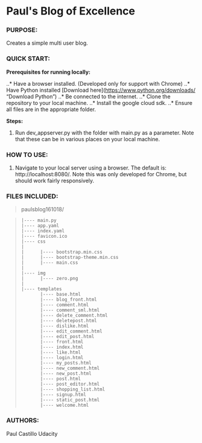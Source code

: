 # Paul's Blog of Excellence


### PURPOSE:
Creates a simple multi user blog.


### QUICK START:
**Prerequisites for running locally:**

..* Have a browser installed. (Developed only for support with Chrome)
..* Have Python installed [Download here](https://www.python.org/downloads/ “Download Python”)
..* Be connected to the internet.
..* Clone the repository to your local machine.
..* Install the google cloud sdk.
..* Ensure all files are in the appropriate folder.

**Steps:**

1. Run dev_appserver.py with the folder with main.py as a parameter. Note that these can be in various places on your local machine.


### HOW TO USE:
1. Navigate to your local server using a browser. The default is: http://localhost:8080/. Note this was only developed for Chrome, but should work fairly responsively.


### FILES INCLUDED:

> paulsblog161018/

>     |---- main.py
>     |---- app.yaml
>     |---- index.yaml
>     |---- favicon.ico
>     |---- css
>     |
>     |      |---- bootstrap.min.css
>     |      |---- bootstrap-theme.min.css
>     |      |---- main.css
>     |
>     |---- img
>     |      |---- zero.png
>     |
>     |---- templates
>            |---- base.html
>            |---- blog_front.html
>            |---- comment.html
>            |---- comment_sml.html
>            |---- delete_comment.html
>            |---- deletepost.html
>            |---- dislike.html
>            |---- edit_comment.html
>            |---- edit_post.html
>            |---- front.html
>            |---- index.html
>            |---- like.html
>            |---- login.html
>            |---- my_posts.html
>            |---- new_comment.html
>            |---- new_post.html
>            |---- post.html
>            |---- post_editor.html
>            |---- shopping_list.html
>            |---- signup.html
>            |---- static_post.html
>            |---- welcome.html


### AUTHORS:
Paul Castillo
Udacity
